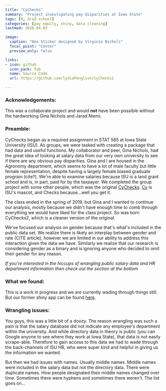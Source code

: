 ```yaml
---
title: "CyChecks"
summary: "Project investigating pay disparities at Iowa State"
tags: [R, Grad school]
categories: [pay equity, shiny, data cleaning]
lastmod: 2020-04-03

image:
  caption: "Hex Sticker designed by Virginia Nichols"
  focal_point: "Center"
  preview_only: false

links:
- icon: github
  icon_pack: fab
  name: Source Code
  url: https://github.com/lydiaPenglish/CyChecks2

---
```


### Acknowledgements: 

This was a collaborate project and would **not** have been possible without the hardworking Gina Nichols and Jarad Niemi. 

### Preamble: 

CyChecks began as a required assignment in STAT 585 at Iowa State University (ISU). As groups, we were tasked with creating a package that had data and useful functions. My collaborator and peer, Gina Nichols, had the great idea of looking at salary data from our very own university to see if there are any obvious pay disparities. Gina and I are housed in the Agronomy department, which seems to have a lot of male faculty but little female representation, despite having a largely female biased graduate program (cite?). We're able to examine salaries because ISU is a land grant school and is, in part, paid for by the taxpayer. We completed the group project with some other people, which was the original [CyChecks](https://github.com/vanichols/CyChecks). [Cy](https://en.wikipedia.org/wiki/Cy_the_Cardinal) is ISU's mascot, and Checks because...well you get it. 

The class ended in the spring of 2019, but Gina and I wanted to continue our analysis, mostly because we didn't have enough time to comb through everything we would have liked for the class project. So was born CyChecks2, which is a cleaner version of the original. 

We've focused our analysis on gender because that's what's included in the public data set. We realize there is likely an interplay between gender and rate (CITE article), however we are limited in our ability to address this interaction given the data we have. Similarly we realize that our research is considering gender as a binary and is ignoring anyone who decided to omit their gender for any reason. 

_If you're interested in the hiccups of wrangling public salary data and HR department information then check out the section at the bottom_

### What we found:

This is a work in progress and we are currently wading through things still. But our former shiny app can be found [here](https://vanichols.shinyapps.io/myapp/).

### Wrangling issues:

You guys, this was a little bit of a doozy. The reason wrangling was such a pain is that the salary database did not indicate any employee's department within the university. And while directory data in theory is public (you can Google anyone to see where they work at Iowa State), that data is not easily scrape-able. Therefore to gain access to this data we had to wade through the back-channels of ISU HR, who were super kind and helpful in giving us the information we wanted. 

But then we had issues with names. Usually middle names. Middle names were included in the salary data but not the directory data. There were duplicate names. How people designated their middle names changed over time. Sometimes there were hyphens and sometimes there weren't. The list goes on...

